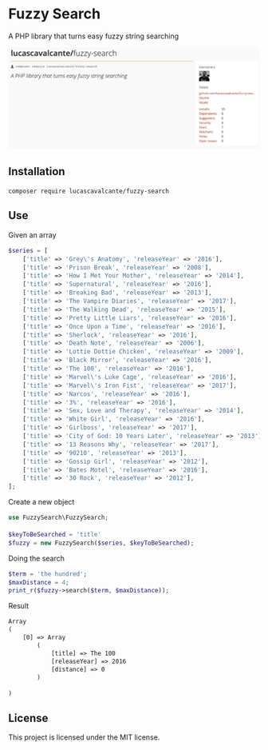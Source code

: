 # Fuzzy Search

A PHP library that turns easy fuzzy string searching

![Screenshot from Packagist](packagist.png)

## Installation

`composer require lucascavalcante/fuzzy-search`

## Use

Given an array

```php
$series = [
    ['title' => 'Grey\'s Anatomy', 'releaseYear' => '2016'],
    ['title' => 'Prison Break', 'releaseYear' => '2008'],
    ['title' => 'How I Met Your Mother', 'releaseYear' => '2014'],
    ['title' => 'Supernatural', 'releaseYear' => '2016'],
    ['title' => 'Breaking Bad', 'releaseYear' => '2013'],
    ['title' => 'The Vampire Diaries', 'releaseYear' => '2017'],
    ['title' => 'The Walking Dead', 'releaseYear' => '2015'],
    ['title' => 'Pretty Little Liars', 'releaseYear' => '2016'],
    ['title' => 'Once Upon a Time', 'releaseYear' => '2016'],
    ['title' => 'Sherlock', 'releaseYear' => '2016'],
    ['title' => 'Death Note', 'releaseYear' => '2006'],
    ['title' => 'Lottie Dottie Chicken', 'releaseYear' => '2009'],
    ['title' => 'Black Mirror', 'releaseYear' => '2016'],
    ['title' => 'The 100', 'releaseYear' => '2016'],
    ['title' => 'Marvel\'s Luke Cage', 'releaseYear' => '2016'],
    ['title' => 'Marvel\'s Iron Fist', 'releaseYear' => '2017'],
    ['title' => 'Narcos', 'releaseYear' => '2016'],
    ['title' => '3%', 'releaseYear' => '2016'],
    ['title' => 'Sex, Love and Therapy', 'releaseYear' => '2014'],
    ['title' => 'White Girl', 'releaseYear' => '2016'],
    ['title' => 'Girlboss', 'releaseYear' => '2017'],
    ['title' => 'City of God: 10 Years Later', 'releaseYear' => '2013'],
    ['title' => '13 Reasons Why', 'releaseYear' => '2017'],
    ['title' => '90210', 'releaseYear' => '2013'],
    ['title' => 'Gossip Girl', 'releaseYear' => '2012'],
    ['title' => 'Bates Motel', 'releaseYear' => '2016'],
    ['title' => '30 Rock', 'releaseYear' => '2012'],
];
```

Create a new object

```php
use FuzzySearch\FuzzySearch;

$keyToBeSearched = 'title'
$fuzzy = new FuzzySearch($series, $keyToBeSearched);
```

Doing the search

```php
$term = 'the hundred';
$maxDistance = 4;
print_r($fuzzy->search($term, $maxDistance));
```

Result

```
Array
(
    [0] => Array
        (
            [title] => The 100
            [releaseYear] => 2016
            [distance] => 0
        )

)
```

## License

This project is licensed under the MIT license.
